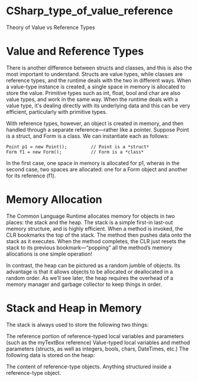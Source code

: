 # CSharp_type_of_value_reference
Theory of Value vs Reference Types


# Value and Reference Types
There is another difference between structs and classes, and this is also the most important to understand.  Structs are value types, while classes are reference types, and the runtime deals with the two in different ways.  When a value-type instance is created, a single space in memory is allocated to store the value.  Primitive types such as int, float, bool and char are also value types, and work in the same way.  When the runtime deals with a value type, it's dealing directly with its underlying data and this can be very efficient, particularly with primitive types.

With reference types, however, an object is created in memory, and then handled through a separate reference—rather like a pointer.  Suppose Point is a struct, and Form is a class.  We can instantiate each as follows:

    Point p1 = new Point();         // Point is a *struct*
    Form f1 = new Form();           // Form is a *class*

In the first case, one space in memory is allocated for p1, wheras in the second case, two spaces are allocated: one for a Form object and another for its reference (f1).   

# Memory Allocation
The Common Language Runtime allocates memory for objects in two places: the stack and the heap.  The stack is a simple first-in last-out memory structure, and is highly efficient.  When a method is invoked, the CLR bookmarks the top of the stack.  The method then pushes data onto the stack as it executes.  When the method completes, the CLR just resets the stack to its previous bookmark—“popping” all the method’s memory allocations is one simple operation!

In contrast, the heap can be pictured as a random jumble of objects.  Its advantage is that it allows objects to be allocated or deallocated in a random order.  As we’ll see later, the heap requires the overhead of a memory manager and garbage collector to keep things in order.

# Stack and Heap in Memory

The stack is always used to store the following two things:

The reference portion of reference-typed local variables and parameters (such as the myTextBox reference)
Value-typed local variables and method parameters (structs, as well as integers, bools, chars, DateTimes, etc.)
The following data is stored on the heap:

The content of reference-type objects.
Anything structured inside a reference-type object.

